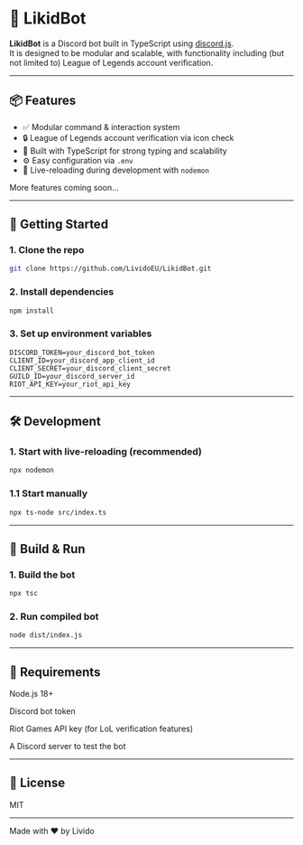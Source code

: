 # 🤖 LikidBot

**LikidBot** is a Discord bot built in TypeScript using [discord.js](https://discord.js.org/).  
It is designed to be modular and scalable, with functionality including (but not limited to) League of Legends account verification.

---

## 📦 Features

- ✅ Modular command & interaction system
- 🔒 League of Legends account verification via icon check
- 🧠 Built with TypeScript for strong typing and scalability
- ⚙️ Easy configuration via `.env`
- 🔄 Live-reloading during development with `nodemon`

More features coming soon...

---

## 🚀 Getting Started

### 1. Clone the repo

```bash
git clone https://github.com/LividoEU/LikidBot.git
```

### 2. Install dependencies

```bash
npm install
```

### 3. Set up environment variables

```env
DISCORD_TOKEN=your_discord_bot_token
CLIENT_ID=your_discord_app_client_id
CLIENT_SECRET=your_discord_client_secret
GUILD_ID=your_discord_server_id
RIOT_API_KEY=your_riot_api_key
```

---

## 🛠️ Development

### 1. Start with live-reloading (recommended)

```bash
npx nodemon
```

### 1.1 Start manually

```bash
npx ts-node src/index.ts
```

---

## 🔧 Build & Run

### 1. Build the bot

```bash
npx tsc
```

### 2. Run compiled bot

```bash
node dist/index.js
```

---

## 📌 Requirements

Node.js 18+

Discord bot token

Riot Games API key (for LoL verification features)

A Discord server to test the bot

---

## 📃 License

MIT

---

Made with ❤️ by Livido